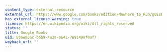 ```yaml
---
content_type: external-resource
external_url: https://www.google.com/books/edition/Nowhere_to_Run/gOEsEAAAQBAJ?hl=en&gbpv=1
has_external_license_warning: true
license: https://en.wikipedia.org/wiki/All_rights_reserved
status: ''
title: Google Books
uid: 8b6e856c-b6b9-4a3a-a642-7891498f0af7
wayback_url: ''
---
```

